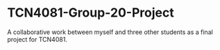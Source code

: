 # TCN4081-Group-20-Project
A collaborative work between myself and three other students as a final project for TCN4081.
